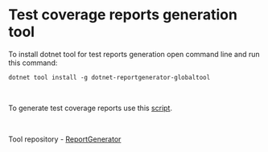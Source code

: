 # Test coverage reports generation tool

To install dotnet tool for test reports generation open command line and run this command:

`dotnet tool install -g dotnet-reportgenerator-globaltool`

<br />

To generate test coverage reports use this [script](../../Scripts/Tests/Test%20and%20Cover%20All%20Frameworks.bat).

<br/>

Tool repository - [ReportGenerator](https://github.com/danielpalme/ReportGenerator)